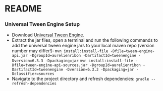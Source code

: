 # README #

### Universal Tween Engine Setup ###

* Download [Universal Tween Engine](https://code.google.com/p/java-universal-tween-engine/downloads/list).
* Extract the jar files, open a terminal and run the following commands to add the universal tween engine jars to your local maven repo (version number may differ!):
`mvn install:install-file -Dfile=tween-engine-api.jar -DgroupId=aurelienribon -DartifactId=tweenengine -Dversion=6.3.3 -Dpackaging=jar`
`mvn install:install-file -Dfile=tween-engine-api-sources.jar -DgroupId=aurelienribon -DartifactId=tweenengine -Dversion=6.3.3 -Dpackaging=jar -Dclassifier=sources`
* Navigate to the project directory and refresh dependencies:
`gradle --refresh-dependencies`